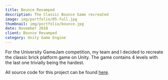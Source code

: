 ```yaml
---
title: Bounce Revamped
description: The Classic Bounce Game recreated
image: img/portfolio/05-full.jpg
thumbnail: img/portfolio/bounce.jpg
date: November 2018
client: Bounce Revamped
category: Unity Game Engine
---
```

For the University GameJam competition, my team and I decided to recreate the classic brick platform game on Unity. The game contains 4 levels with the last one trivially being the hardest.

All source code for this project can be found [here](https://github.com/kartsridhar/Bounce-Revamped).
